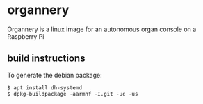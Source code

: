 # organnery

Organnery is a linux image for an autonomous organ console on a Raspberry Pi

## build instructions

To generate the debian package:

```
$ apt install dh-systemd
$ dpkg-buildpackage -aarmhf -I.git -uc -us
```
